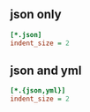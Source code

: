 ## json only

```ini
[*.json]
indent_size = 2
```

## json and yml

```ini
[*.{json,yml}]
indent_size = 2
```
